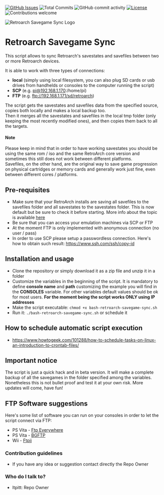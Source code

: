 [![GitHub Issues](https://img.shields.io/github/issues-raw/ltpitt/bash-retroarch-savegame-sync)](https://github.com/ltpitt/bash-retroarch-savegame-sync/issues)
![Total Commits](https://img.shields.io/github/last-commit/ltpitt/bash-retroarch-savegame-sync)
![GitHub commit activity](https://img.shields.io/github/commit-activity/4w/ltpitt/bash-retroarch-savegame-sync?foo=bar)
[![License](https://img.shields.io/badge/license-GNU-blue.svg)](https://raw.githubusercontent.com/ltpitt/bash-retroarch-savegame-sync/master/LICENSE)
![Contributions welcome](https://img.shields.io/badge/contributions-welcome-orange.svg)

![Retroarch Savegame Sync Logo](https://github.com/ltpitt/bash-retroarch-savegame-sync/raw/main/logo/bash-retroarch-savegame-sync-logo.gif)  

# Retroarch Savegame Sync
This script allows to sync Retroarch's savestates and savefiles between two or more Retroarch devices.  

It is able to work with three types of connections:  
* **local** (simply using local filesystem, you can also plug SD cards or usb drives from handhelds or consoles to the computer running the script)
* **SCP** (e.g. pi@192.168.1.170:/home/pi)
* **FTP** (e.g. ftp://192.168.1.171/sd/retroarch)

The script gets the savestates and savefiles data from the specified source, copies both locally and makes a local backup too.  
Then it merges all the savestates and savefiles in the local tmp folder (only keeping the most recently modified ones), and then copies them back to all the targets.  

#### Note  

Please keep in mind that in order to have working savestates you should be using the same rom / iso and the same RetroArch core version and sometimes this still does not work between different platforms.  
Savefiles, on the other hand, are the original way to save game progression on physical cartridges or memory cards and generally work just fine, even between different cores / platforms.  

## Pre-requisites
* Make sure that your RetroArch installs are saving all savefiles to the savefiles folder and all savestates to the savestates folder. This is now default but be sure to check it before starting. More info about the topic is available [here](https://docs.libretro.com/guides/change-directories/#savefile-and-savestate)
* Be sure that you can access your emulation machines via SCP or FTP  
* At the moment FTP is only implemented with anonymous connection (no user / pass)  
* In order to use SCP please setup a passwordless connection. Here's how to obtain such result: https://www.ssh.com/ssh/copy-id

## Installation and usage
* Clone the repository or simply download it as a zip file and unzip it in a folder
* Customize the variables in the beginning of the script. It is mandatory to define **console name** and **path** customizing the example you will find in the **CONSOLES** variable. For other variables default values should be ok for most users. **For the moment being the script works ONLY using IP addresses**
* Make the script executable: `chmod +x bash-retroarch-savegame-sync.sh`
* Run it: `./bash-retroarch-savegame-sync.sh` or schedule it

## How to schedule automatic script execution
* https://www.howtogeek.com/101288/how-to-schedule-tasks-on-linux-an-introduction-to-crontab-files/

## Important notice
The script is just a quick hack and in beta version. It will make a complete backup of all the savegames in the folder specified among the variables.  Nonetheless this is not bullet proof and test it at your own risk.  More updates will come, have fun!

## FTP Software suggestions
Here's some list of software you can run on your consoles in order to let the script connect via FTP:
- PS Vita - [Ftp Everywhere](https://github.com/teakhanirons/ftpeverywhere/)
- PS Vita - [BGFTP](https://github.com/GrapheneCt/BGFTP)
- Wii - [Ftpii](https://wiibrew.org/wiki/Ftpii)

### Contribution guidelines ###

* If you have any idea or suggestion contact directly the Repo Owner

### Who do I talk to? ###

* ltpitt: Repo Owner
